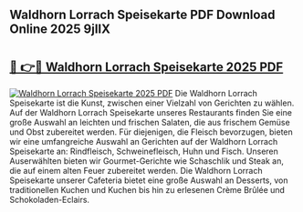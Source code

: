 ## Waldhorn Lorrach Speisekarte PDF Download Online 2025 9jIIX

# <h2><a href="http://gc9l415.nevu.top/?p=Waldhorn+Lorrach+Speisekarte">🔗 👉🔴 Waldhorn Lorrach Speisekarte 2025 PDF</a></h2>

[![Waldhorn Lorrach Speisekarte 2025 PDF](https://i.imgur.com/dBaPXMq.png)](http://gc9l415.nevu.top/?p=Waldhorn+Lorrach+Speisekarte)
Die Waldhorn Lorrach Speisekarte ist die Kunst, zwischen einer Vielzahl von Gerichten zu wählen. Auf der Waldhorn Lorrach Speisekarte unseres Restaurants finden Sie eine große Auswahl an leichten und frischen Salaten, die aus frischem Gemüse und Obst zubereitet werden. Für diejenigen, die Fleisch bevorzugen, bieten wir eine umfangreiche Auswahl an Gerichten auf der Waldhorn Lorrach Speisekarte an: Rindfleisch, Schweinefleisch, Huhn und Fisch. Unseren Auserwählten bieten wir Gourmet-Gerichte wie Schaschlik und Steak an, die auf einem alten Feuer zubereitet werden. Die Waldhorn Lorrach Speisekarte unserer Cafeteria bietet eine große Auswahl an Desserts, von traditionellen Kuchen und Kuchen bis hin zu erlesenen Crème Brûlée und Schokoladen-Eclairs.
